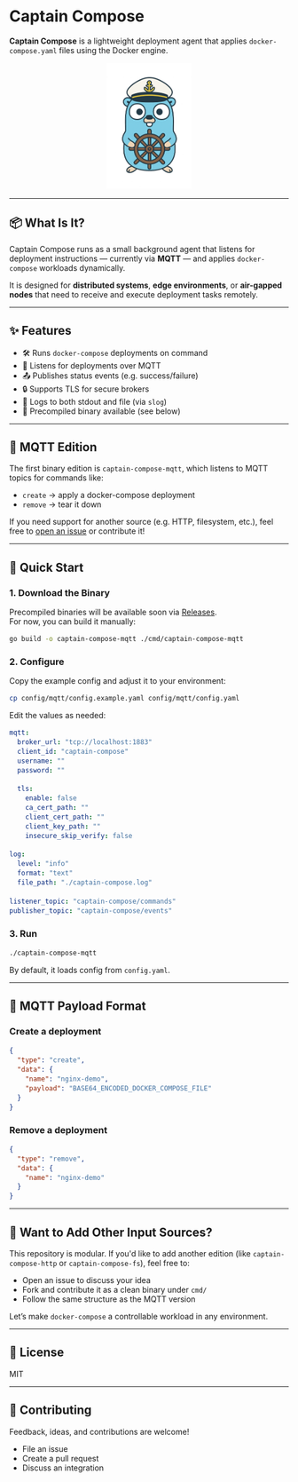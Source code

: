 # Captain Compose

**Captain Compose** is a lightweight deployment agent that applies `docker-compose.yaml` files using the Docker engine.

<div align="center">
  <img src="captain-compose.png" alt="Captain Compose Mascot" width="30%" />
</div>

---

## 📦 What Is It?

Captain Compose runs as a small background agent that listens for deployment instructions — currently via **MQTT** — and applies `docker-compose` workloads dynamically.

It is designed for **distributed systems**, **edge environments**, or **air-gapped nodes** that need to receive and execute deployment tasks remotely.

---

## ✨ Features

- 🛠 Runs `docker-compose` deployments on command
- 📡 Listens for deployments over MQTT
- 📤 Publishes status events (e.g. success/failure)
- 🔒 Supports TLS for secure brokers
- 📂 Logs to both stdout and file (via `slog`)
- 🚀 Precompiled binary available (see below)

---

## 🧪 MQTT Edition

The first binary edition is `captain-compose-mqtt`, which listens to MQTT topics for commands like:

- `create` → apply a docker-compose deployment
- `remove` → tear it down

If you need support for another source (e.g. HTTP, filesystem, etc.), feel free to [open an issue](https://github.com/your-org/captain-compose/issues) or contribute it!

---

## 🧰 Quick Start

### 1. Download the Binary

Precompiled binaries will be available soon via [Releases](https://github.com/your-org/captain-compose/releases).  
For now, you can build it manually:

```bash
go build -o captain-compose-mqtt ./cmd/captain-compose-mqtt
```

### 2. Configure

Copy the example config and adjust it to your environment:

```bash
cp config/mqtt/config.example.yaml config/mqtt/config.yaml
```

Edit the values as needed:

```yaml
mqtt:
  broker_url: "tcp://localhost:1883"
  client_id: "captain-compose"
  username: ""
  password: ""

  tls:
    enable: false
    ca_cert_path: ""
    client_cert_path: ""
    client_key_path: ""
    insecure_skip_verify: false

log:
  level: "info"
  format: "text"
  file_path: "./captain-compose.log"

listener_topic: "captain-compose/commands"
publisher_topic: "captain-compose/events"
```

### 3. Run

```bash
./captain-compose-mqtt
```

By default, it loads config from `config.yaml`.

---

## 🔁 MQTT Payload Format

### Create a deployment

```json
{
  "type": "create",
  "data": {
    "name": "nginx-demo",
    "payload": "BASE64_ENCODED_DOCKER_COMPOSE_FILE"
  }
}
```

### Remove a deployment

```json
{
  "type": "remove",
  "data": {
    "name": "nginx-demo"
  }
}
```

---

## 🧩 Want to Add Other Input Sources?

This repository is modular. If you'd like to add another edition (like `captain-compose-http` or `captain-compose-fs`), feel free to:

- Open an issue to discuss your idea
- Fork and contribute it as a clean binary under `cmd/`
- Follow the same structure as the MQTT version

Let’s make `docker-compose` a controllable workload in any environment.

---

## 📄 License

MIT

---

## 🤝 Contributing

Feedback, ideas, and contributions are welcome!

- File an issue
- Create a pull request
- Discuss an integration
